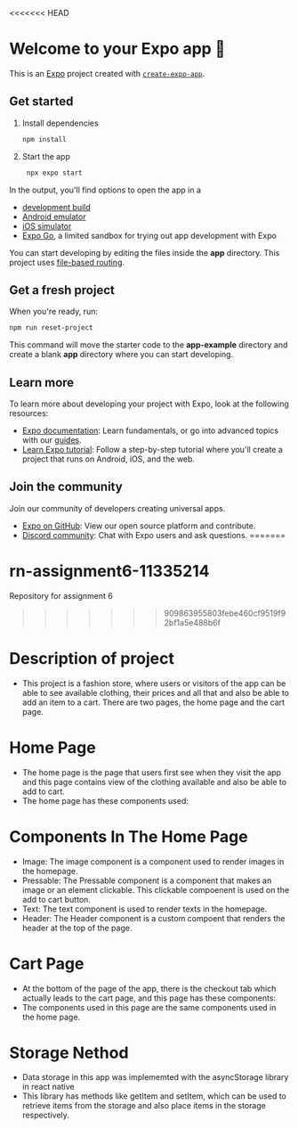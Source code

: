 <<<<<<< HEAD
# Welcome to your Expo app 👋

This is an [Expo](https://expo.dev) project created with [`create-expo-app`](https://www.npmjs.com/package/create-expo-app).

## Get started

1. Install dependencies

   ```bash
   npm install
   ```

2. Start the app

   ```bash
    npx expo start
   ```

In the output, you'll find options to open the app in a

- [development build](https://docs.expo.dev/develop/development-builds/introduction/)
- [Android emulator](https://docs.expo.dev/workflow/android-studio-emulator/)
- [iOS simulator](https://docs.expo.dev/workflow/ios-simulator/)
- [Expo Go](https://expo.dev/go), a limited sandbox for trying out app development with Expo

You can start developing by editing the files inside the **app** directory. This project uses [file-based routing](https://docs.expo.dev/router/introduction).

## Get a fresh project

When you're ready, run:

```bash
npm run reset-project
```

This command will move the starter code to the **app-example** directory and create a blank **app** directory where you can start developing.

## Learn more

To learn more about developing your project with Expo, look at the following resources:

- [Expo documentation](https://docs.expo.dev/): Learn fundamentals, or go into advanced topics with our [guides](https://docs.expo.dev/guides).
- [Learn Expo tutorial](https://docs.expo.dev/tutorial/introduction/): Follow a step-by-step tutorial where you'll create a project that runs on Android, iOS, and the web.

## Join the community

Join our community of developers creating universal apps.

- [Expo on GitHub](https://github.com/expo/expo): View our open source platform and contribute.
- [Discord community](https://chat.expo.dev): Chat with Expo users and ask questions.
=======
# rn-assignment6-11335214
Repository for assignment 6
>>>>>>> 909863955803febe460cf9519f92bf1a5e488b6f
# Description of project
- This project is a fashion store, where users or visitors of the app can be able to see available clothing, their prices and all that and also be able to add an item to a cart. There are two pages, the home page and the cart page.
# Home Page
- The home page is the page that users first see when they visit the app and this page contains view of the clothing available and also be able to add to cart.
- The home page has these components used:
# Components In The Home Page
- Image: The image component is a component used to render images in the homepage.
- Pressable: The Pressable component is a component that makes an image or an element clickable. This clickable compoenent is used on the add to cart button.
- Text: The text component is used to render texts in the homepage.
- Header: The Header component is a custom compoent that renders the header at the top of the page.

# Cart Page
- At the bottom of the page of the app, there is the checkout tab which actually leads to the cart page, and this page has these components: 
- The components used in this page are the same components used in the home page.

# Storage Nethod
- Data storage in this app was implememted with the asyncStorage library in react native
- This library has methods like getItem and setItem, which can be used to retrieve items from the storage and also place items in the storage respectively.